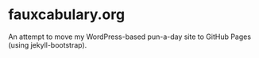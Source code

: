 # fauxcabulary.org
An attempt to move my WordPress-based pun-a-day site to GitHub Pages (using jekyll-bootstrap).
